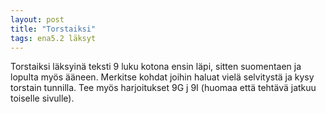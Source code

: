 ```yaml
---
layout: post
title: "Torstaiksi"
tags: ena5.2 läksyt
---
```


Torstaiksi läksyinä teksti 9 luku kotona ensin läpi, sitten suomentaen ja lopulta myös ääneen. Merkitse kohdat joihin haluat vielä selvitystä ja kysy torstain tunnilla. Tee myös harjoitukset 9G j 9I (huomaa että tehtävä jatkuu toiselle sivulle).